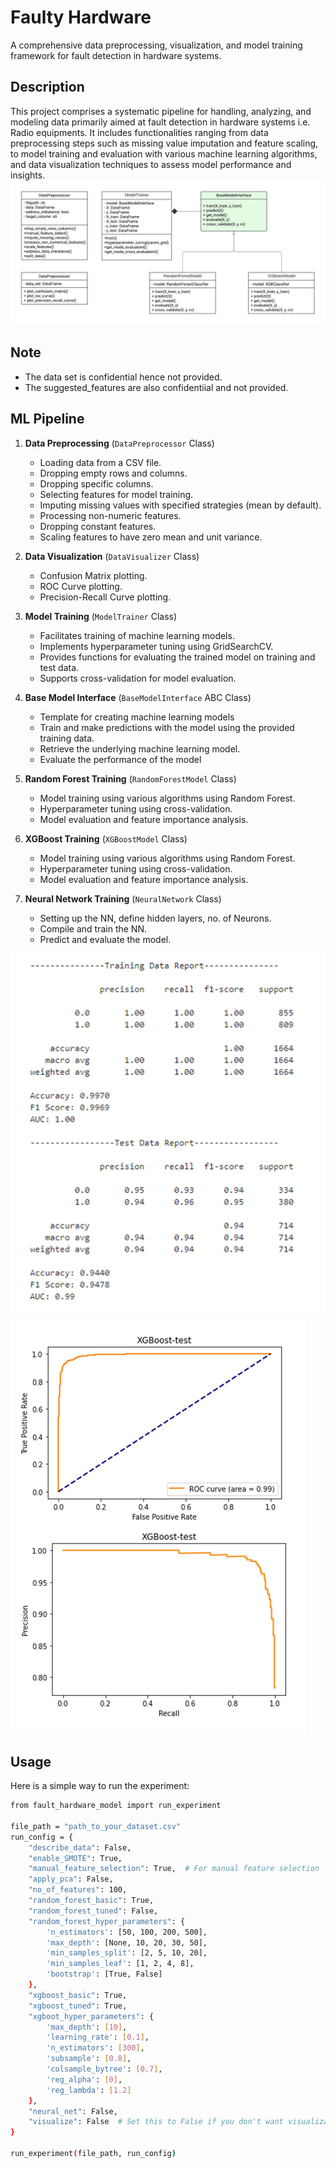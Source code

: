 # Faulty Hardware

A comprehensive data preprocessing, visualization, and model training framework for fault detection in hardware systems.

## Description

This project comprises a systematic pipeline for handling, analyzing, and modeling data primarily aimed at fault detection in hardware systems i.e. Radio equipments. 
It includes functionalities ranging from data preprocessing steps such as missing value imputation and feature scaling, to model training and evaluation with various machine learning algorithms, 
and data visualization techniques to assess model performance and insights.
![Alt text](/images/Faulty%20Hardware%20UML.png "UML")

## Note
- The data set is confidential hence not provided.
- The suggested_features are also confidentiial and not provided.

## ML Pipeline

1. **Data Preprocessing** (`DataPreprocessor` Class)
   - Loading data from a CSV file.
   - Dropping empty rows and columns.
   - Dropping specific columns.
   - Selecting features for model training.
   - Imputing missing values with specified strategies (mean by default).
   - Processing non-numeric features.
   - Dropping constant features.
   - Scaling features to have zero mean and unit variance.

2. **Data Visualization** (`DataVisualizer` Class)
   - Confusion Matrix plotting.
   - ROC Curve plotting.
   - Precision-Recall Curve plotting.

3. **Model Training** (`ModelTrainer` Class)
   - Facilitates training of machine learning models.
   - Implements hyperparameter tuning using GridSearchCV.
   - Provides functions for evaluating the trained model on training and test data.
   - Supports cross-validation for model evaluation.

4. **Base Model Interface** (`BaseModelInterface` ABC Class)
   - Template for creating machine learning models
   - Train and make predictions with the model using the provided training data.
   - Retrieve the underlying machine learning model.
   - Evaluate the performance of the model

5. **Random Forest Training** (`RandomForestModel` Class)
   - Model training using various algorithms using Random Forest.
   - Hyperparameter tuning using cross-validation.
   - Model evaluation and feature importance analysis.

6. **XGBoost Training** (`XGBoostModel` Class)
   - Model training using various algorithms using Random Forest.
   - Hyperparameter tuning using cross-validation.
   - Model evaluation and feature importance analysis.

7. **Neural Network Training** (`NeuralNetwork` Class)
   - Setting up the NN, define hidden layers, no. of Neurons.
   - Compile and train the NN.
   - Predict and evaluate the model.

![Alt text](/images/xgboost-test-scores.png "XGBoost test scores")

![Alt text](/images/xgboost-roc-auc.png "XGBoost ROC-AUC ")
## Usage

Here is a simple way to run the experiment:

```bash
from fault_hardware_model import run_experiment

file_path = "path_to_your_dataset.csv"
run_config = {
    "describe_data": False,
    "enable_SMOTE": True,
    "manual_feature_selection": True,  # For manual feature selection
    "apply_pca": False,
    "no_of_features": 100,
    "random_forest_basic": True,
    "random_forest_tuned": False,
    "random_forest_hyper_parameters": {
        'n_estimators': [50, 100, 200, 500],
        'max_depth': [None, 10, 20, 30, 50],
        'min_samples_split': [2, 5, 10, 20],
        'min_samples_leaf': [1, 2, 4, 8],
        'bootstrap': [True, False]
    },
    "xgboost_basic": True,
    "xgboost_tuned": True,
    "xgboot_hyper_parameters": {
        'max_depth': [10],
        'learning_rate': [0.1],
        'n_estimators': [300],
        'subsample': [0.8],
        'colsample_bytree': [0.7],
        'reg_alpha': [0],
        'reg_lambda': [1.2]
    },
    "neural_net": False,
    "visualize": False  # Set this to False if you don't want visualizations
}

run_experiment(file_path, run_config)
```
